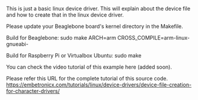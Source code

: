 This is just a basic linux device driver. This will explain about the device file and how to create that in the linux device driver.

Please update your Beaglebone board's kernel directory in the Makefile.

Build for Beaglebone:
	sudo make ARCH=arm CROSS_COMPILE=arm-linux-gnueabi-

Build for Raspberry Pi or Virtualbox Ubuntu:
	sudo make

You can check the video tutorial of this example here (added soon).

Please refer this URL for the complete tutorial of this source code.
https://embetronicx.com/tutorials/linux/device-drivers/device-file-creation-for-character-drivers/
